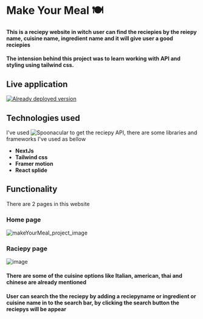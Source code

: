 # Make Your Meal 🍽️
#### This is a reciepy website in witch user can find the reciepies by the reiepy name, cuisine name, ingredient name and it will give user a good reciepies
#### The intension behind this project was to learn working with API and styling using tailwind css.

## Live application
[![Already deployed version](https://vercel.com/button)](https://make-your-meal.vercel.app/)

## Technologies used

I've used ![Spoonacular](https://spoonacular.com/food-api) to get the reciepy API, there are some libraries and frameworks I've used as bellow 

- **NextJs**
- **Tailwind css**
- **Framer motion**
- **React splide**

## Functionality

There are 2 pages in this website 

### Home page
![makeYourMeal_project_image](https://user-images.githubusercontent.com/75326769/215412198-3ab963db-d9b1-4685-8ab4-2f418ce1d47f.png)

### Raciepy page
![image](https://user-images.githubusercontent.com/75326769/215431233-58f81f35-89be-40ad-84ab-0230fa2b6ec6.png)

#### There are some of the cuisine options like Italian, american, thai and chinese are already mentioned
#### User can search the the reciepy by adding a reciepyname or ingredient or cuisine name in to the search bar, by clicking the search button the reciepys will be appear
